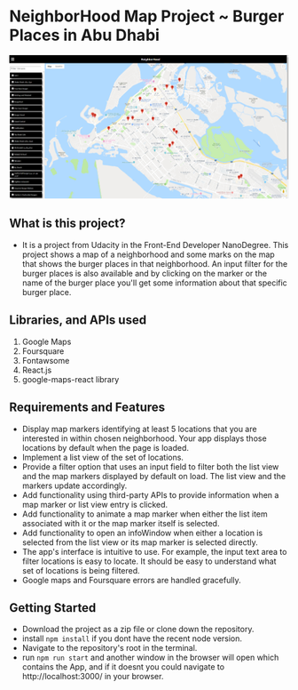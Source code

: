 # NeighborHood Map Project ~ Burger Places in Abu Dhabi 

![MainPage Screen](screenshot.PNG)

## What is this project?
- It is a project from Udacity in the Front-End Developer NanoDegree. This project shows a map of a neighborhood and some marks on the map that shows the burger places in that neighborhood. An input filter for the burger places is also available and by clicking on the marker or the name of the burger place you'll get some information about that specific burger place.

## Libraries, and APIs used

1. Google Maps
2. Foursquare
3. Fontawsome
4. React.js
5. google-maps-react library

## Requirements and Features
- Display map markers identifying at least 5 locations that you are interested in within chosen neighborhood. Your app displays those locations by default when the page is loaded.
- Implement a list view of the set of locations.
- Provide a filter option that uses an input field to filter both the list view and the map markers displayed by default on load. The list view and the markers update accordingly.
- Add functionality using third-party APIs to provide information when a map marker or list view entry is clicked.
- Add functionality to animate a map marker when either the list item associated with it or the map marker itself is selected.
- Add functionality to open an infoWindow when either a location is selected from the list view or its map marker is selected directly.
- The app's interface is intuitive to use. For example, the input text area to filter locations is easy to locate. It should be easy to understand what set of locations is being filtered.
- Google maps and Foursquare errors are handled gracefully.

## Getting Started
- Download the project as a zip file or clone down the repository.
- install `npm install` if you dont have the recent node version.
- Navigate to the repository's root in the terminal. 
- run `npm run start` and another window in the browser will open which contains the App, and if it doesnt you could navigate to http://localhost:3000/ in your browser.